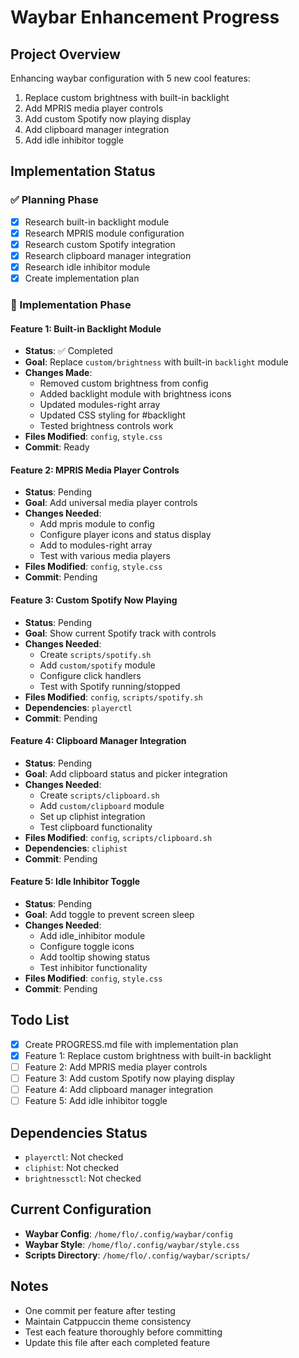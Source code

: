 # Waybar Enhancement Progress

## Project Overview
Enhancing waybar configuration with 5 new cool features:
1. Replace custom brightness with built-in backlight
2. Add MPRIS media player controls
3. Add custom Spotify now playing display
4. Add clipboard manager integration
5. Add idle inhibitor toggle

## Implementation Status

### ✅ Planning Phase
- [x] Research built-in backlight module
- [x] Research MPRIS module configuration
- [x] Research custom Spotify integration
- [x] Research clipboard manager integration
- [x] Research idle inhibitor module
- [x] Create implementation plan

### 🔄 Implementation Phase

#### Feature 1: Built-in Backlight Module
- **Status**: ✅ Completed
- **Goal**: Replace `custom/brightness` with built-in `backlight` module
- **Changes Made**:
  - Removed custom brightness from config
  - Added backlight module with brightness icons
  - Updated modules-right array
  - Updated CSS styling for #backlight
  - Tested brightness controls work
- **Files Modified**: `config`, `style.css`
- **Commit**: Ready

#### Feature 2: MPRIS Media Player Controls
- **Status**: Pending
- **Goal**: Add universal media player controls
- **Changes Needed**:
  - Add mpris module to config
  - Configure player icons and status display
  - Add to modules-right array
  - Test with various media players
- **Files Modified**: `config`, `style.css`
- **Commit**: Pending

#### Feature 3: Custom Spotify Now Playing
- **Status**: Pending
- **Goal**: Show current Spotify track with controls
- **Changes Needed**:
  - Create `scripts/spotify.sh`
  - Add `custom/spotify` module
  - Configure click handlers
  - Test with Spotify running/stopped
- **Files Modified**: `config`, `scripts/spotify.sh`
- **Dependencies**: `playerctl`
- **Commit**: Pending

#### Feature 4: Clipboard Manager Integration
- **Status**: Pending
- **Goal**: Add clipboard status and picker integration
- **Changes Needed**:
  - Create `scripts/clipboard.sh`
  - Add `custom/clipboard` module
  - Set up cliphist integration
  - Test clipboard functionality
- **Files Modified**: `config`, `scripts/clipboard.sh`
- **Dependencies**: `cliphist`
- **Commit**: Pending

#### Feature 5: Idle Inhibitor Toggle
- **Status**: Pending
- **Goal**: Add toggle to prevent screen sleep
- **Changes Needed**:
  - Add idle_inhibitor module
  - Configure toggle icons
  - Add tooltip showing status
  - Test inhibitor functionality
- **Files Modified**: `config`, `style.css`
- **Commit**: Pending

## Todo List
- [x] Create PROGRESS.md file with implementation plan
- [x] Feature 1: Replace custom brightness with built-in backlight
- [ ] Feature 2: Add MPRIS media player controls
- [ ] Feature 3: Add custom Spotify now playing display
- [ ] Feature 4: Add clipboard manager integration
- [ ] Feature 5: Add idle inhibitor toggle

## Dependencies Status
- `playerctl`: Not checked
- `cliphist`: Not checked
- `brightnessctl`: Not checked

## Current Configuration
- **Waybar Config**: `/home/flo/.config/waybar/config`
- **Waybar Style**: `/home/flo/.config/waybar/style.css`
- **Scripts Directory**: `/home/flo/.config/waybar/scripts/`

## Notes
- One commit per feature after testing
- Maintain Catppuccin theme consistency
- Test each feature thoroughly before committing
- Update this file after each completed feature